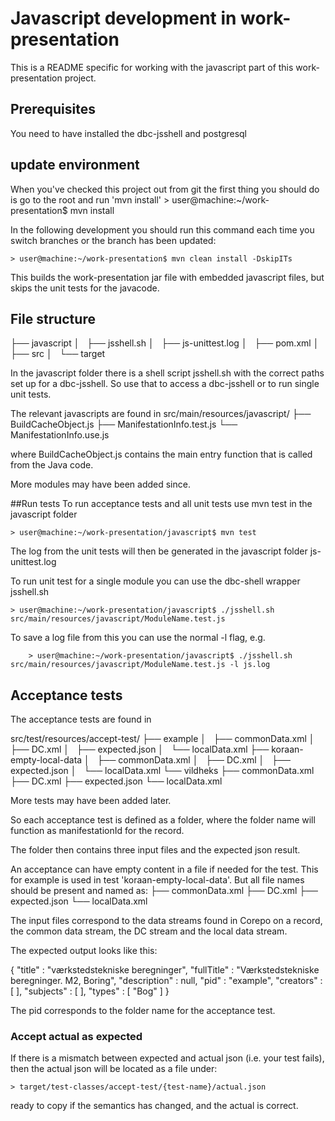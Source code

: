 # Javascript development in work-presentation
This is a README specific for working with the javascript part of this work-presentation project. 

## Prerequisites
You need to have installed the dbc-jsshell and postgresql


## update environment
When you've checked this project out from git the first thing you should do is go to the root and run 'mvn install'
	> user@machine:~/work-presentation$ mvn install

In the following development you should run this command each time you switch branches or the branch has been updated:

	> user@machine:~/work-presentation$ mvn clean install -DskipITs

This builds the work-presentation jar file with embedded javascript files, but skips the unit tests for the javacode.


## File structure
├── javascript
│   ├── jsshell.sh
│   ├── js-unittest.log
│   ├── pom.xml
│   ├── src
│   └── target


In the javascript folder there is a shell script jsshell.sh with the correct paths set up for a dbc-jsshell. So use that to access a dbc-jsshell or to run single unit tests. 

The relevant javascripts are found in 
src/main/resources/javascript/
├── BuildCacheObject.js
├── ManifestationInfo.test.js
└── ManifestationInfo.use.js

where BuildCacheObject.js contains the main entry function that is called from the Java code. 

More modules may have been added since. 

##Run tests
To run acceptance tests and all unit tests use mvn test in the javascript folder

	> user@machine:~/work-presentation/javascript$ mvn test

The log from the unit tests will then be generated in the javascript folder
js-unittest.log


To run unit test for a single module you can use the dbc-shell wrapper jsshell.sh

	> user@machine:~/work-presentation/javascript$ ./jsshell.sh src/main/resources/javascript/ModuleName.test.js


To save a log file from this you can use the normal -l flag, e.g.

        > user@machine:~/work-presentation/javascript$ ./jsshell.sh src/main/resources/javascript/ModuleName.test.js -l js.log

## Acceptance tests
The acceptance tests are found in 

src/test/resources/accept-test/
├── example
│   ├── commonData.xml
│   ├── DC.xml
│   ├── expected.json
│   └── localData.xml
├── koraan-empty-local-data
│   ├── commonData.xml
│   ├── DC.xml
│   ├── expected.json
│   └── localData.xml
└── vildheks
    ├── commonData.xml
    ├── DC.xml
    ├── expected.json
    └── localData.xml

More tests may have been added later. 

So each acceptance test is defined as a folder, where the folder name will function as manifestationId for the record. 

The folder then contains three input files and the expected json result. 

An acceptance can have empty content in a file if needed for the test. This for example is used in test 'koraan-empty-local-data'. 
But all file names should be present and named as:
    ├── commonData.xml
    ├── DC.xml
    ├── expected.json
    └── localData.xml

The input files correspond to the data streams found in Corepo on a record, the common data stream, the DC stream and the local data stream. 

The expected output looks like this: 

{
  "title" : "værkstedstekniske beregninger",
  "fullTitle" : "Værkstedstekniske beregninger. M2, Boring",
  "description" : null,
  "pid" : "example",
  "creators" : [ ],
  "subjects" : [ ],
  "types" : [ "Bog" ]
}

The pid corresponds to the folder name for the acceptance test. 


### Accept actual as expected
If there is a mismatch between expected and actual json (i.e. your test fails), then the actual json will be located as a file under: 

	> target/test-classes/accept-test/{test-name}/actual.json

ready to copy if the semantics has changed, and the actual is correct.



